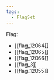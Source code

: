 ```yaml
---
tags:
  - FlagSet
---
```

Flag:
- [[flag_12064]]
- [[flag_12065]]
- [[flag_12066]]
- [[flag_3]]
- [[flag_12055]]
